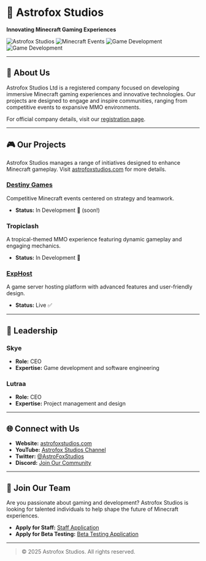 # 🌌 **Astrofox Studios**

**Innovating Minecraft Gaming Experiences**

![Astrofox Studios](https://img.shields.io/badge/Astrofox_Studios-blue?style=flat-square)
![Minecraft Events](https://img.shields.io/badge/Destiny_Games-purple?style=flat-square)
![Game Development](https://img.shields.io/badge/Tropiclash-green?style=flat-square)
![Game Development](https://img.shields.io/badge/ExpHost-blue?style=flat-square)

---

## 🏢 **About Us**

Astrofox Studios Ltd is a registered company focused on developing immersive Minecraft gaming experiences and innovative technologies. Our projects are designed to engage and inspire communities, ranging from competitive events to expansive MMO environments.    

For official company details, visit our [registration page](https://find-and-update.company-information.service.gov.uk/company/16129887).  

---

## 🎮 **Our Projects**

Astrofox Studios manages a range of initiatives designed to enhance Minecraft gameplay. Visit [astrofoxstudios.com](https://astrofoxstudios.com) for more details.  

### **[Destiny Games](https://destinygames.org)**  
Competitive Minecraft events centered on strategy and teamwork.  
- **Status:** In Development 🔨 (soon!)

### **Tropiclash**  
A tropical-themed MMO experience featuring dynamic gameplay and engaging mechanics.  
- **Status:** In Development 🔨  

### **[ExpHost](https://exphost.net)**  
A game server hosting platform with advanced features and user-friendly design.  
- **Status:** Live ✅  

---

## 👥 **Leadership**

### **Skye**  
- **Role:** CEO  
- **Expertise:** Game development and software engineering  

### **Lutraa**  
- **Role:** CEO  
- **Expertise:** Project management and design  

---

## 🌐 **Connect with Us**

- **Website:** [astrofoxstudios.com](https://astrofoxstudios.com)  
- **YouTube:** [Astrofox Studios Channel](https://www.youtube.com/channel/UCamVCCPTcTfXqHCOJp5i0Fw)  
- **Twitter:** [@AstroFoxStudios](https://twitter.com/AstroFoxStudios)  
- **Discord:** [Join Our Community](https://discord.gg/aDHpp2fQn3)  

---

## 🚀 **Join Our Team**

Are you passionate about gaming and development? Astrofox Studios is looking for talented individuals to help shape the future of Minecraft experiences.  

- **Apply for Staff:** [Staff Application](https://forms.gle/JTfJMNg5rS5i38rD9)  
- **Apply for Beta Testing:** [Beta Testing Application](https://forms.gle/7yPBY7xNvz63aLCM8)  

---

> &copy; 2025 Astrofox Studios. All rights reserved.  
